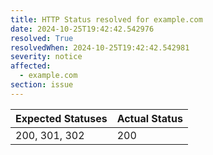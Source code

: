```yaml
---
title: HTTP Status resolved for example.com
date: 2024-10-25T19:42:42.542976
resolved: True
resolvedWhen: 2024-10-25T19:42:42.542981
severity: notice
affected:
  - example.com
section: issue
---
```


| Expected Statuses | Actual Status  |
|-------------------|----------------|
| 200, 301, 302 | 200 |
